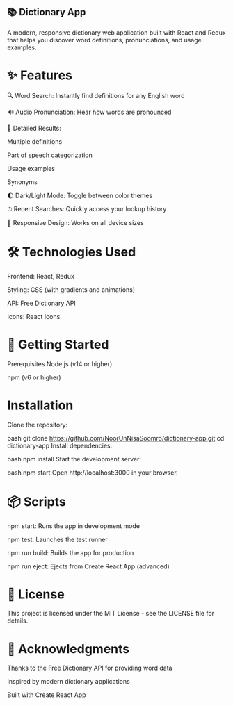 
## 📚 Dictionary App

A modern, responsive dictionary web application built with React and Redux that helps you discover word definitions, pronunciations, and usage examples.

# ✨ Features
🔍 Word Search: Instantly find definitions for any English word

🔊 Audio Pronunciation: Hear how words are pronounced

📖 Detailed Results:

Multiple definitions

Part of speech categorization

Usage examples

Synonyms

 🌓 Dark/Light Mode: Toggle between color themes

⏱ Recent Searches: Quickly access your lookup history

📱 Responsive Design: Works on all device sizes

# 🛠 Technologies Used
Frontend: React, Redux

Styling: CSS (with gradients and animations)

API: Free Dictionary API

Icons: React Icons

# 🚀 Getting Started
Prerequisites
Node.js (v14 or higher)

npm (v6 or higher)

# Installation
Clone the repository:

bash
git clone https://github.com/NoorUnNisaSoomro/dictionary-app.git
cd dictionary-app
Install dependencies:

bash
npm install
Start the development server:

bash
npm start
Open http://localhost:3000 in your browser.

#  📦 Scripts
npm start: Runs the app in development mode

npm test: Launches the test runner

npm run build: Builds the app for production

npm run eject: Ejects from Create React App (advanced)

# 📄 License
This project is licensed under the MIT License - see the LICENSE file for details.

# 🙏 Acknowledgments
Thanks to the Free Dictionary API for providing word data

Inspired by modern dictionary applications

Built with Create React App
